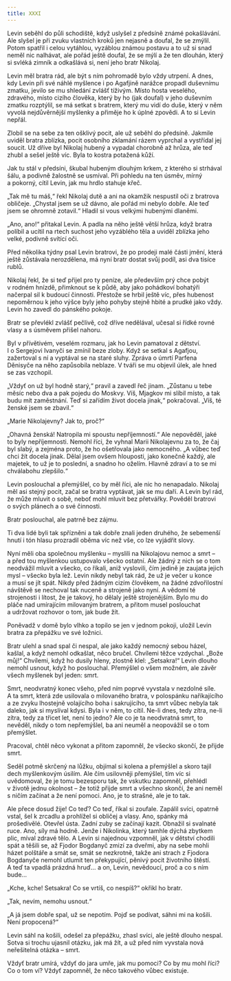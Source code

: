 ```yaml
---
title: XXXI
---
```


Levin seběhl do půli schodiště, když uslyšel z předsíně známé pokašlávání. Ale slyšel je při zvuku vlastních kroků jen nejasně a doufal, že se zmýlil. Potom spatřil i celou vytáhlou, vyzáblou známou postavu a to už si snad neměl nic nalhávat, ale pořád ještě doufal, že se mýlí a že ten dlouhán, který si svléká zimník a odkašlává si, není jeho bratr Nikolaj.

Levin měl bratra rád, ale být s ním pohromadě bylo vždy utrpení. A dnes, kdy Levin při své náhlé myšlence i po Agafjině narážce propadl duševnímu zmatku, jevilo se mu shledání zvlášť tíživým. Místo hosta veselého, zdravého, místo cizího člověka, který by ho (jak doufal) v jeho duševním zmatku rozptýlil, se má setkat s bratrem, který mu vidí do duše, který v něm vyvolá nejdůvěrnější myšlenky a přiměje ho k úplné zpovědi. A to si Levin nepřál.

Zlobil se na sebe za ten ošklivý pocit, ale už seběhl do předsíně. Jakmile uviděl bratra zblízka, pocit osobního zklamání rázem vyprchal a vystřídal jej soucit. Už dříve byl Nikolaj hubený a vypadal chorobně až hrůza, ale teď zhubl a sešel ještě víc. Byla to kostra potažená kůží.

Jak tu stál v předsíni, škubal hubeným dlouhým krkem, z kterého si strhával šálu, a podivně žalostně se usmíval. Při pohledu na ten úsměv, mírný a pokorný, cítil Levin, jak mu hrdlo stahuje křeč.

„Tak mě tu máš,“ řekl Nikolaj dutě a ani na okamžik nespustil oči z bratrova obličeje. „Chystal jsem se už dávno, ale pořád mi nebylo dobře. Ale teď jsem se ohromně zotavil.“ Hladil si vous velkými hubenými dlaněmi.

„Ano, ano!“ přitakal Levin. A padla na něho ještě větší hrůza, když bratra políbil a ucítil na rtech suchost jeho vyzáblého těla a uviděl zblízka jeho velké, podivně svítící oči.

Před několika týdny psal Levin bratrovi, že po prodeji malé části jmění, která ještě zůstávala nerozdělena, má nyní bratr dostat svůj podíl, asi dva tisíce rublů.

Nikolaj řekl, že si teď přijel pro ty peníze, ale především prý chce pobýt v rodném hnízdě, přimknout se k půdě, aby jako pohádkoví bohatýři načerpal sil k budoucí činnosti. Přestože se hrbil ještě víc, přes hubenost nepoměrnou k jeho výšce byly jeho pohyby stejně hbité a prudké jako vždy. Levin ho zavedl do pánského pokoje.

Bratr se převlékl zvlášť pečlivě, což dříve nedělával, učesal si řídké rovné vlasy a s úsměvem přišel nahoru.

Byl v přívětivém, veselém rozmaru, jak ho Levin pamatoval z dětství. I o Sergejovi Ivanyči se zmínil beze zloby. Když se setkal s Agafjou, zažertoval s ní a vyptával se na staré sluhy. Zpráva o úmrtí Parfena Děnisyče na něho zapůsobila neblaze. V tváři se mu objevil úlek, ale hned se zas vzchopil.

„Vždyť on už byl hodně starý,“ pravil a zavedl řeč jinam. „Zůstanu u tebe měsíc nebo dva a pak pojedu do Moskvy. Víš, Mjagkov mi slíbil místo, a tak budu mít zaměstnání. Teď si zařídím život docela jinak,“ pokračoval. „Víš, té ženské jsem se zbavil.“

„Marie Nikolajevny? Jak to, proč?“

„Ohavná ženská! Natropila mi spoustu nepříjemností.“ Ale nepověděl, jaké to byly nepříjemnosti. Nemohl říci, že vyhnal Marii Nikolajevnu za to, že čaj byl slabý, a zejména proto, že ho ošetřovala jako nemocného. „A vůbec teď chci žít docela jinak. Dělal jsem ovšem hlouposti, jako konečně každý, ale majetek, to už je to poslední, a snadno ho oželím. Hlavně zdraví a to se mi chválabohu zlepšilo.“

Levin poslouchal a přemýšlel, co by měl říci, ale nic ho nenapadalo. Nikolaj měl asi stejný pocit, začal se bratra vyptávat, jak se mu daří. A Levin byl rád, že může mluvit o sobě, neboť mohl mluvit bez přetvářky. Pověděl bratrovi o svých plánech a o své činnosti.

Bratr poslouchal, ale patrně bez zájmu.

Ti dva lidé byli tak spřízněni a tak dobře znali jeden druhého, že sebemenší hnutí i tón hlasu prozradil oběma víc než vše, co lze vyjádřit slovy.

Nyní měli oba společnou myšlenku – myslili na Nikolajovu nemoc a smrt – a před tou myšlenkou ustupovalo všecko ostatní. Ale žádný z nich se o tom neodvážil mluvit a všecko, co říkali, aniž vyslovili, čím jedině je zaujata jejich mysl – všecko byla lež. Levin nikdy nebyl tak rád, že už je večer u konce a musí se jít spát. Nikdy před žádným cizím člověkem, na žádné zdvořilostní návštěvě se nechoval tak nuceně a strojeně jako nyní. A vědomí té strojenosti i lítost, že je takový, ho dělaly ještě strojenějším. Bylo mu do pláče nad umírajícím milovaným bratrem, a přitom musel poslouchat a udržovat rozhovor o tom, jak bude žít.

Poněvadž v domě bylo vlhko a topilo se jen v jednom pokoji, uložil Levin bratra za přepážku ve své ložnici.

Bratr ulehl a snad spal či nespal, ale jako každý nemocný sebou házel, kašlal, a když nemohl odkašlat, něco bručel. Chvílemi těžce vzdychal. „Bože můj!“ Chvílemi, když ho dusily hleny, zlostně klel: „Setsakra!“ Levin dlouho nemohl usnout, když ho poslouchal. Přemýšlel o všem možném, ale závěr všech myšlenek byl jeden: smrt.

Smrt, neodvratný konec všeho, před ním poprvé vyvstala v nezdolné síle. A ta smrt, která zde usilovala o milovaného bratra, v polospánku naříkajícího a ze zvyku lhostejně volajícího boha i sakrujícího, ta smrt vůbec nebyla tak daleko, jak si myslíval kdysi. Byla i v něm, to cítil. Ne-li dnes, tedy zítra, ne-li zítra, tedy za třicet let, není to jedno? Ale co je ta neodvratná smrt, to nevěděl, nikdy o tom nepřemýšlel, ba ani neuměl a neopovážil se o tom přemýšlet.

Pracoval, chtěl něco vykonat a přitom zapomněl, že všecko skončí, že přijde smrt.

Seděl potmě skrčený na lůžku, objímal si kolena a přemýšlel a skoro tajil dech myšlenkovým úsilím. Ale čím usilovněji přemýšlel, tím víc si uvědomoval, že je tomu bezesporu tak, že vskutku zapomněl, přehlédl v životě jednu okolnost – že totiž přijde smrt a všechno skončí, že ani neměl s ničím začínat a že není pomoci. Ano, je to strašné, ale je to tak.

Ale přece dosud žije! Co teď? Co teď, říkal si zoufale. Zapálil svíci, opatrně vstal, šel k zrcadlu a prohlížel si obličej a vlasy. Ano, spánky má prošedivělé. Otevřel ústa. Zadní zuby se začínají kazit. Obnažil si svalnaté ruce. Ano, síly má hodně. Jenže i Nikolinka, který tamhle dýchá zbytkem plic, míval zdravé tělo. A Levin si najednou vzpomněl, jak v dětství chodili spát a těšili se, až Fjodor Bogdanyč zmizí za dveřmi, aby na sebe mohli házet polštáře a smát se, smát se nezkrotně, takže ani strach z Fjodora Bogdanyče nemohl utlumit ten překypující, pěnivý pocit životního štěstí. A teď ta vpadlá prázdná hruď… a on, Levin, nevědoucí, proč a co s ním bude…

„Kche, kche! Setsakra! Co se vrtíš, co nespíš?“ okřikl ho bratr.

„Tak, nevím, nemohu usnout.“

„A já jsem dobře spal, už se nepotím. Pojď se podívat, sáhni mi na košili. Není propocená?“

Levin sáhl na košili, odešel za přepážku, zhasl svíci, ale ještě dlouho nespal. Sotva si trochu ujasnil otázku, jak má žít, a už před ním vyvstala nová neřešitelná otázka – smrt.

Vždyť bratr umírá, vždyť do jara umře, jak mu pomoci? Co by mu mohl říci? Co o tom ví? Vždyť zapomněl, že něco takového vůbec existuje.
